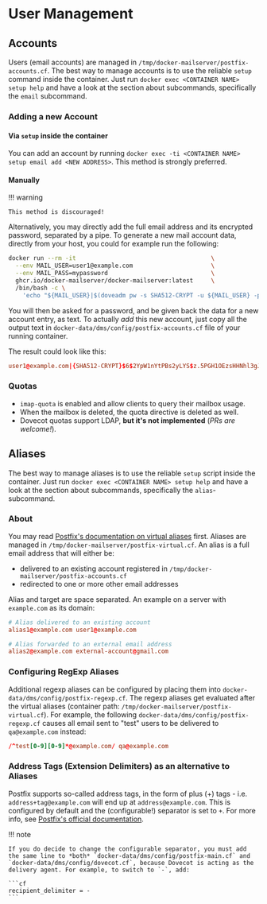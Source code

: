 # User Management

## Accounts

Users (email accounts) are managed in `/tmp/docker-mailserver/postfix-accounts.cf`. The best way to manage accounts is to use the reliable `setup` command inside the container. Just run `docker exec <CONTAINER NAME> setup help` and have a look at the section about subcommands, specifically the `email` subcommand.

### Adding a new Account

#### Via `setup` inside the container

You can add an account by running `docker exec -ti <CONTAINER NAME> setup email add <NEW ADDRESS>`. This method is strongly preferred.

#### Manually

!!! warning

    This method is discouraged!

Alternatively, you may directly add the full email address and its encrypted password, separated by a pipe. To generate a new mail account data, directly from your host, you could for example run the following:

```sh
docker run --rm -it                                      \
  --env MAIL_USER=user1@example.com                      \
  --env MAIL_PASS=mypassword                             \
  ghcr.io/docker-mailserver/docker-mailserver:latest     \
  /bin/bash -c \
    'echo "${MAIL_USER}|$(doveadm pw -s SHA512-CRYPT -u ${MAIL_USER} -p ${MAIL_PASS})" >>docker-data/dms/config/postfix-accounts.cf'
```

You will then be asked for a password, and be given back the data for a new account entry, as text. To actually _add_ this new account, just copy all the output text in `docker-data/dms/config/postfix-accounts.cf` file of your running container.

The result could look like this:

```cf
user1@example.com|{SHA512-CRYPT}$6$2YpW1nYtPBs2yLYS$z.5PGH1OEzsHHNhl3gJrc3D.YMZkvKw/vp.r5WIiwya6z7P/CQ9GDEJDr2G2V0cAfjDFeAQPUoopsuWPXLk3u1
```

### Quotas

- `imap-quota` is enabled and allow clients to query their mailbox usage.
- When the mailbox is deleted, the quota directive is deleted as well.
- Dovecot quotas support LDAP, **but it's not implemented** (_PRs are welcome!_).

## Aliases

The best way to manage aliases is to use the reliable `setup` script inside the container. Just run `docker exec <CONTAINER NAME> setup help` and have a look at the section about subcommands, specifically the `alias`-subcommand.

### About

You may read [Postfix's documentation on virtual aliases][postfix-docs-alias] first. Aliases are managed in `/tmp/docker-mailserver/postfix-virtual.cf`. An alias is a full email address that will either be:

- delivered to an existing account registered in `/tmp/docker-mailserver/postfix-accounts.cf`
- redirected to one or more other email addresses

Alias and target are space separated. An example on a server with `example.com` as its domain:

```cf
# Alias delivered to an existing account
alias1@example.com user1@example.com

# Alias forwarded to an external email address
alias2@example.com external-account@gmail.com
```

### Configuring RegExp Aliases

Additional regexp aliases can be configured by placing them into `docker-data/dms/config/postfix-regexp.cf`. The regexp aliases get evaluated after the virtual aliases (container path: `/tmp/docker-mailserver/postfix-virtual.cf`). For example, the following `docker-data/dms/config/postfix-regexp.cf` causes all email sent to "test" users to be delivered to `qa@example.com` instead:

```cf
/^test[0-9][0-9]*@example.com/ qa@example.com
```

### Address Tags (Extension Delimiters) as an alternative to Aliases

Postfix supports so-called address tags, in the form of plus (+) tags - i.e. `address+tag@example.com` will end up at `address@example.com`. This is configured by default and the (configurable!) separator is set to `+`. For more info, see [Postfix's official documentation][postfix-docs-extension-delimiters].

!!! note

    If you do decide to change the configurable separator, you must add the same line to *both* `docker-data/dms/config/postfix-main.cf` and `docker-data/dms/config/dovecot.cf`, because Dovecot is acting as the delivery agent. For example, to switch to `-`, add:

    ```cf
    recipient_delimiter = -
    ```

[postfix-docs-alias]: http://www.postfix.org/VIRTUAL_README.html#virtual_alias
[postfix-docs-extension-delimiters]: http://www.postfix.org/postconf.5.html#recipient_delimiter
